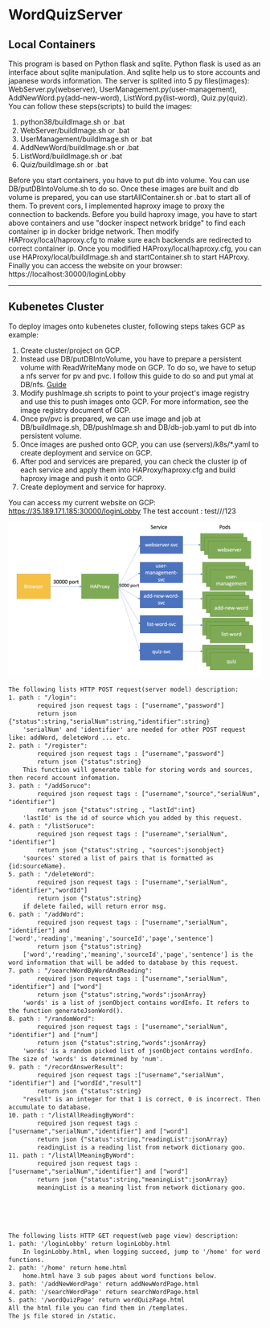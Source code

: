 # WordQuizServer
## Local Containers
This program is based on Python flask and sqlite. Python flask is used as an interface about sqlite manipulation. And sqlite help us to store accounts and japanese words information. 
The server is splited into 5 py files(images): WebServer.py(webserver), UserManagement.py(user-management), AddNewWord.py(add-new-word), ListWord.py(list-word), Quiz.py(quiz).
You can follow these steps(scripts) to build the images:
1. python38/buildImage.sh or .bat
2. WebServer/buildImage.sh or .bat
3. UserManagement/buildImage.sh or .bat
4. AddNewWord/buildImage.sh or .bat
5. ListWord/buildImage.sh or .bat
6. Quiz/buildImage.sh or .bat

Before you start containers, you have to put db into volume. You can use DB/putDBIntoVolume.sh to do so.
Once these images are built and db volume is prepared, you can use startAllContainer.sh or .bat to start all of them.
To prevent cors, I implemented haproxy image to proxy the connection to backends.
Before you build haproxy image, you have to start above containers and use "docker inspect network bridge" to find each container ip in docker bridge network.
Then modify HAProxy/local/haproxy.cfg to make sure each backends are redirected to correct container ip.
Once you modified HAProxy/local/haproxy.cfg, you can use HAProxy/local/buildImage.sh and startContainer.sh to start HAProxy.
Finally you can access the website on your browser: https://localhost:30000/loginLobby

***
## Kubenetes Cluster
To deploy images onto kubenetes cluster, following steps takes GCP as example:
1. Create cluster/project on GCP.
2. Instead use DB/putDBIntoVolume, you have to prepare a persistent volume with ReadWriteMany mode on GCP. To do so, we have to setup a nfs server for pv and pvc. I follow this guide to do so and put ymal at DB/nfs. [Guide](https://medium.com/@Sushil_Kumar/readwritemany-persistent-volumes-in-google-kubernetes-engine-a0b93e203180)
3. Modify pushImage.sh scripts to point to your project's image registry and use this to push images onto GCP. For more information, see the image registry document of GCP.
4. Once pv/pvc is prepared, we can use image and job at DB/buildImage.sh, DB/pushImage.sh and DB/db-job.yaml to put db into persistent volume.
5. Once images are pushed onto GCP, you can use (servers)/k8s/\*.yaml to create deployment and service on GCP.
6. After pod and services are prepared, you can check the cluster ip of each service and apply them into HAProxy/haproxy.cfg and build haproxy image and push it onto GCP.
7. Create deployment and service for haproxy.

You can access my current website on GCP: https://35.189.171.185:30000/loginLobby 
The test account : test///123

![image info](diagram.png "diagram")


```
The following lists HTTP POST request(server model) description:
1. path : "/login": 
        required json request tags : ["username","password"]
        return json {"status":string,"serialNum":string,"identifier":string}
    'serialNum' and 'identifier' are needed for other POST request like: addWord, deleteWord ... etc. 
2. path : "/register":
        required json request tags : ["username","password"]
        return json {"status":string}
    This function will generate table for storing words and sources, then record account infomation.
3. path : "/addSoruce":
        required json request tags : ["username","source","serialNum", "identifier"]
        return json {"status":string , "lastId":int}
    'lastId' is the id of source which you added by this request.
4. path : "/listSoruce":
        required json request tags : ["username","serialNum", "identifier"]
        return json {"status":string , "sources":jsonobject}
    'sources' stored a list of pairs that is formatted as {id:sourceName}.
5. path : "/deleteWord":
        required json request tags : ["username","serialNum", "identifier","wordId"]
        return json {"status":string}
    if delete failed, will return error msg.
6. path : "/addWord":
        required json request tags : ["username","serialNum", "identifier"] and ['word','reading','meaning','sourceId','page','sentence']
        return json {"status":string}
    ['word','reading','meaning','sourceId','page','sentence'] is the word information that will be added to database by this request.
7. path : "/searchWordByWordAndReading":
        required json request tags : ["username","serialNum", "identifier"] and ["word"]
        return json {"status":string,"words":jsonArray}
    'words' is a list of jsonObject contains wordInfo. It refers to the function generateJsonWord().
8. path : "/randomWord":
        required json request tags : ["username","serialNum", "identifier"] and ["num"]
        return json {"status":string,"words":jsonArray}
    'words' is a random picked list of jsonObject contains wordInfo. The size of 'words' is determined by 'num'.
9. path : "/recordAnswerResult":
        required json request tags :["username","serialNum", "identifier"] and ["wordId","result"]
        return json {"status":string}
    "result" is an integer for that 1 is correct, 0 is incorrect. Then accumulate to database.
10. path : "/listAllReadingByWord":
        required json request tags :["username","serialNum","identifier"] and ["word"]
        return json {"status":string,"readingList":jsonArray}
        readingList is a reading list from network dictionary goo. 
11. path : "/listAllMeaningByWord":
        required json request tags :["username","serialNum","identifier"] and ["word"]
        return json {"status":string,"meaningList":jsonArray}
        meaningList is a meaning list from network dictionary goo. 
        




The following lists HTTP GET request(web page view) description:
1. path: '/loginLobby' return loginLobby.html
    In loginLobby.html, when logging succeed, jump to '/home' for word functions.
2. path: '/home' return home.html
    home.html have 3 sub pages about word functions below.
3. path: '/addNewWordPage' return addNewWordPage.html
4. path: '/searchWordPage' return searchWordPage.html
5. path: '/wordQuizPage' return wordQuizPage.html
All the html file you can find them in /templates.
The js file stored in /static.
```
